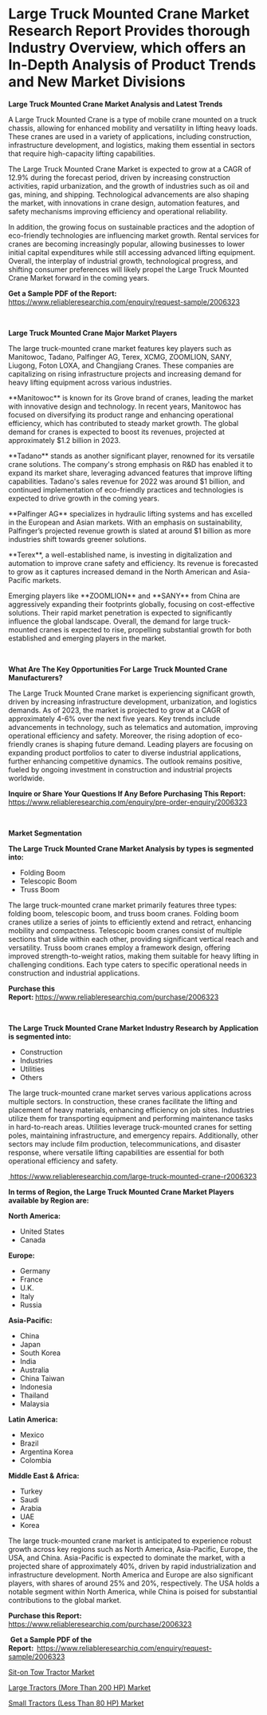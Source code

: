 <p><h1>Large Truck Mounted Crane Market Research Report Provides thorough Industry Overview, which offers an In-Depth Analysis of Product Trends and New Market Divisions</h1></p><p><strong>Large Truck Mounted Crane Market Analysis and Latest Trends</strong></p>
<p><p>A Large Truck Mounted Crane is a type of mobile crane mounted on a truck chassis, allowing for enhanced mobility and versatility in lifting heavy loads. These cranes are used in a variety of applications, including construction, infrastructure development, and logistics, making them essential in sectors that require high-capacity lifting capabilities.</p><p>The Large Truck Mounted Crane Market is expected to grow at a CAGR of 12.9% during the forecast period, driven by increasing construction activities, rapid urbanization, and the growth of industries such as oil and gas, mining, and shipping. Technological advancements are also shaping the market, with innovations in crane design, automation features, and safety mechanisms improving efficiency and operational reliability.</p><p>In addition, the growing focus on sustainable practices and the adoption of eco-friendly technologies are influencing market growth. Rental services for cranes are becoming increasingly popular, allowing businesses to lower initial capital expenditures while still accessing advanced lifting equipment. Overall, the interplay of industrial growth, technological progress, and shifting consumer preferences will likely propel the Large Truck Mounted Crane Market forward in the coming years.</p></p>
<p><strong>Get a Sample PDF of the Report:&nbsp;</strong> <a href="https://www.reliableresearchiq.com/enquiry/request-sample/2006323?utm_campaign=1140&utm_medium=2&utm_source=Github&utm_content=ia&utm_term=02032025&utm_id=large-truck-mounted-crane">https://www.reliableresearchiq.com/enquiry/request-sample/2006323</a></p>
<p>&nbsp;</p>
<p><strong>Large Truck Mounted Crane Major Market Players</strong></p>
<p><p>The large truck-mounted crane market features key players such as Manitowoc, Tadano, Palfinger AG, Terex, XCMG, ZOOMLION, SANY, Liugong, Foton LOXA, and Changjiang Cranes. These companies are capitalizing on rising infrastructure projects and increasing demand for heavy lifting equipment across various industries.</p><p>**Manitowoc** is known for its Grove brand of cranes, leading the market with innovative design and technology. In recent years, Manitowoc has focused on diversifying its product range and enhancing operational efficiency, which has contributed to steady market growth. The global demand for cranes is expected to boost its revenues, projected at approximately $1.2 billion in 2023.</p><p>**Tadano** stands as another significant player, renowned for its versatile crane solutions. The company's strong emphasis on R&D has enabled it to expand its market share, leveraging advanced features that improve lifting capabilities. Tadano's sales revenue for 2022 was around $1 billion, and continued implementation of eco-friendly practices and technologies is expected to drive growth in the coming years.</p><p>**Palfinger AG** specializes in hydraulic lifting systems and has excelled in the European and Asian markets. With an emphasis on sustainability, Palfinger’s projected revenue growth is slated at around $1 billion as more industries shift towards greener solutions.</p><p>**Terex**, a well-established name, is investing in digitalization and automation to improve crane safety and efficiency. Its revenue is forecasted to grow as it captures increased demand in the North American and Asia-Pacific markets.</p><p>Emerging players like **ZOOMLION** and **SANY** from China are aggressively expanding their footprints globally, focusing on cost-effective solutions. Their rapid market penetration is expected to significantly influence the global landscape. Overall, the demand for large truck-mounted cranes is expected to rise, propelling substantial growth for both established and emerging players in the market.</p></p>
<p>&nbsp;</p>
<p><strong>What Are The Key Opportunities For Large Truck Mounted Crane Manufacturers?</strong></p>
<p><p>The Large Truck Mounted Crane market is experiencing significant growth, driven by increasing infrastructure development, urbanization, and logistics demands. As of 2023, the market is projected to grow at a CAGR of approximately 4-6% over the next five years. Key trends include advancements in technology, such as telematics and automation, improving operational efficiency and safety. Moreover, the rising adoption of eco-friendly cranes is shaping future demand. Leading players are focusing on expanding product portfolios to cater to diverse industrial applications, further enhancing competitive dynamics. The outlook remains positive, fueled by ongoing investment in construction and industrial projects worldwide.</p></p>
<p><strong>Inquire or Share Your Questions If Any Before Purchasing This Report:</strong> <a href="https://www.reliableresearchiq.com/enquiry/pre-order-enquiry/2006323?utm_campaign=1140&utm_medium=2&utm_source=Github&utm_content=ia&utm_term=02032025&utm_id=large-truck-mounted-crane">https://www.reliableresearchiq.com/enquiry/pre-order-enquiry/2006323</a></p>
<p>&nbsp;</p>
<p><strong>Market Segmentation</strong></p>
<p><strong>The Large Truck Mounted Crane Market Analysis by types is segmented into:</strong></p>
<p><ul><li>Folding Boom</li><li>Telescopic Boom</li><li>Truss Boom</li></ul></p>
<p><p>The large truck-mounted crane market primarily features three types: folding boom, telescopic boom, and truss boom cranes. Folding boom cranes utilize a series of joints to efficiently extend and retract, enhancing mobility and compactness. Telescopic boom cranes consist of multiple sections that slide within each other, providing significant vertical reach and versatility. Truss boom cranes employ a framework design, offering improved strength-to-weight ratios, making them suitable for heavy lifting in challenging conditions. Each type caters to specific operational needs in construction and industrial applications.</p></p>
<p><strong>Purchase this Report:&nbsp;</strong><a href="https://www.reliableresearchiq.com/purchase/2006323?utm_campaign=1140&utm_medium=2&utm_source=Github&utm_content=ia&utm_term=02032025&utm_id=large-truck-mounted-crane">https://www.reliableresearchiq.com/purchase/2006323</a></p>
<p>&nbsp;</p>
<p><strong>The Large Truck Mounted Crane Market Industry Research by Application is segmented into:</strong></p>
<p><ul><li>Construction</li><li>Industries</li><li>Utilities</li><li>Others</li></ul></p>
<p><p>The large truck-mounted crane market serves various applications across multiple sectors. In construction, these cranes facilitate the lifting and placement of heavy materials, enhancing efficiency on job sites. Industries utilize them for transporting equipment and performing maintenance tasks in hard-to-reach areas. Utilities leverage truck-mounted cranes for setting poles, maintaining infrastructure, and emergency repairs. Additionally, other sectors may include film production, telecommunications, and disaster response, where versatile lifting capabilities are essential for both operational efficiency and safety.</p></p>
<p><a href="https://www.reliableresearchiq.com/large-truck-mounted-crane-r2006323?utm_campaign=1140&utm_medium=2&utm_source=Github&utm_content=ia&utm_term=02032025&utm_id=large-truck-mounted-crane">&nbsp;https://www.reliableresearchiq.com/large-truck-mounted-crane-r2006323</a></p>
<p><strong>In terms of Region, the Large Truck Mounted Crane Market Players available by Region are:</strong></p>
<p>
    <p> <strong> North America: </strong>
        <ul>
            <li>United States</li>
            <li>Canada</li>
        </ul>
        </p> 
    <p> <strong> Europe: </strong>
        <ul>
            <li>Germany</li>
            <li>France</li>
            <li>U.K.</li>
            <li>Italy</li>
            <li>Russia</li>
        </ul>
        </p> 
    <p> <strong> Asia-Pacific: </strong>
        <ul>
            <li>China</li>
            <li>Japan</li>
            <li>South Korea</li>
            <li>India</li>
            <li>Australia</li>
            <li>China Taiwan</li>
            <li>Indonesia</li>
            <li>Thailand</li>
            <li>Malaysia</li>
        </ul>
        </p> 
    <p> <strong> Latin America: </strong>
        <ul>
            <li>Mexico</li>
            <li>Brazil</li>
            <li>Argentina Korea</li>
            <li>Colombia</li>
        </ul>
        </p> 
    <p> <strong> Middle East & Africa: </strong>
        <ul>
            <li>Turkey</li>
            <li>Saudi</li>
            <li>Arabia</li>
            <li>UAE</li>
            <li>Korea</li>
        </ul>
    </p>
    </p>
<p><p>The large truck-mounted crane market is anticipated to experience robust growth across key regions such as North America, Asia-Pacific, Europe, the USA, and China. Asia-Pacific is expected to dominate the market, with a projected share of approximately 40%, driven by rapid industrialization and infrastructure development. North America and Europe are also significant players, with shares of around 25% and 20%, respectively. The USA holds a notable segment within North America, while China is poised for substantial contributions to the global market.</p></p>
<p><strong>Purchase this Report: </strong><a href="https://www.reliableresearchiq.com/purchase/2006323?utm_campaign=1140&utm_medium=2&utm_source=Github&utm_content=ia&utm_term=02032025&utm_id=large-truck-mounted-crane">https://www.reliableresearchiq.com/purchase/2006323</a></p>
<p>&nbsp;<strong>Get a Sample PDF of the Report:&nbsp;&nbsp;</strong><a href="https://www.reliableresearchiq.com/enquiry/request-sample/2006323?utm_campaign=1140&utm_medium=2&utm_source=Github&utm_content=ia&utm_term=02032025&utm_id=large-truck-mounted-crane">https://www.reliableresearchiq.com/enquiry/request-sample/2006323</a></p>
<p><strong></strong></p>
<p><p><a href="https://github.com/okornevonywx/Market-Research-Report-List-1/blob/main/sit-on-tow-tractor-market.md?utm_campaign=1140&utm_medium=2&utm_source=Github&utm_content=ia&utm_term=02032025&utm_id=large-truck-mounted-crane">Sit-on Tow Tractor Market</a></p><p><a href="https://github.com/sukeldrage0g/Market-Research-Report-List-1/blob/main/large-tractors-more-than-200-hp-market.md?utm_campaign=1140&utm_medium=2&utm_source=Github&utm_content=ia&utm_term=02032025&utm_id=large-truck-mounted-crane">Large Tractors (More Than 200 HP) Market</a></p><p><a href="https://github.com/nwogudimouix/Market-Research-Report-List-1/blob/main/small-tractors-less-than-80-hp-market.md?utm_campaign=1140&utm_medium=2&utm_source=Github&utm_content=ia&utm_term=02032025&utm_id=large-truck-mounted-crane">Small Tractors (Less Than 80 HP) Market</a></p></p>